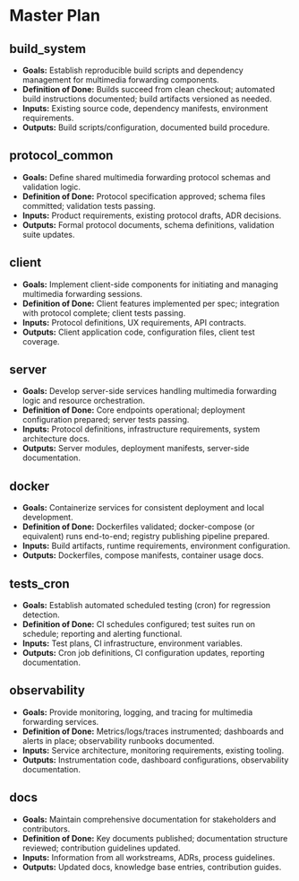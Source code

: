 # Master Plan

## build_system
- **Goals:** Establish reproducible build scripts and dependency management for multimedia forwarding components.
- **Definition of Done:** Builds succeed from clean checkout; automated build instructions documented; build artifacts versioned as needed.
- **Inputs:** Existing source code, dependency manifests, environment requirements.
- **Outputs:** Build scripts/configuration, documented build procedure.

## protocol_common
- **Goals:** Define shared multimedia forwarding protocol schemas and validation logic.
- **Definition of Done:** Protocol specification approved; schema files committed; validation tests passing.
- **Inputs:** Product requirements, existing protocol drafts, ADR decisions.
- **Outputs:** Formal protocol documents, schema definitions, validation suite updates.

## client
- **Goals:** Implement client-side components for initiating and managing multimedia forwarding sessions.
- **Definition of Done:** Client features implemented per spec; integration with protocol complete; client tests passing.
- **Inputs:** Protocol definitions, UX requirements, API contracts.
- **Outputs:** Client application code, configuration files, client test coverage.

## server
- **Goals:** Develop server-side services handling multimedia forwarding logic and resource orchestration.
- **Definition of Done:** Core endpoints operational; deployment configuration prepared; server tests passing.
- **Inputs:** Protocol definitions, infrastructure requirements, system architecture docs.
- **Outputs:** Server modules, deployment manifests, server-side documentation.

## docker
- **Goals:** Containerize services for consistent deployment and local development.
- **Definition of Done:** Dockerfiles validated; docker-compose (or equivalent) runs end-to-end; registry publishing pipeline prepared.
- **Inputs:** Build artifacts, runtime requirements, environment configuration.
- **Outputs:** Dockerfiles, compose manifests, container usage docs.

## tests_cron
- **Goals:** Establish automated scheduled testing (cron) for regression detection.
- **Definition of Done:** CI schedules configured; test suites run on schedule; reporting and alerting functional.
- **Inputs:** Test plans, CI infrastructure, environment variables.
- **Outputs:** Cron job definitions, CI configuration updates, reporting documentation.

## observability
- **Goals:** Provide monitoring, logging, and tracing for multimedia forwarding services.
- **Definition of Done:** Metrics/logs/traces instrumented; dashboards and alerts in place; observability runbooks documented.
- **Inputs:** Service architecture, monitoring requirements, existing tooling.
- **Outputs:** Instrumentation code, dashboard configurations, observability documentation.

## docs
- **Goals:** Maintain comprehensive documentation for stakeholders and contributors.
- **Definition of Done:** Key documents published; documentation structure reviewed; contribution guidelines updated.
- **Inputs:** Information from all workstreams, ADRs, process guidelines.
- **Outputs:** Updated docs, knowledge base entries, contribution guides.
